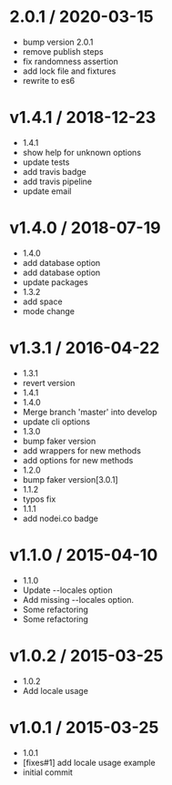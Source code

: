 2.0.1 / 2020-03-15
==================

  * bump version 2.0.1
  * remove publish steps
  * fix randomness assertion
  * add lock file and fixtures
  * rewrite to es6

v1.4.1 / 2018-12-23
===================

  * 1.4.1
  * show help for unknown options
  * update tests
  * add travis badge
  * add travis pipeline
  * update email

v1.4.0 / 2018-07-19
===================

  * 1.4.0
  * add database option
  * add database option
  * update packages
  * 1.3.2
  * add space
  * mode change

v1.3.1 / 2016-04-22
===================

  * 1.3.1
  * revert version
  * 1.4.1
  * 1.4.0
  * Merge branch 'master' into develop
  * update cli options
  * 1.3.0
  * bump faker version
  * add wrappers for new methods
  * add options for new methods
  * 1.2.0
  * bump faker version[3.0.1]
  * 1.1.2
  * typos fix
  * 1.1.1
  * add nodei.co badge

v1.1.0 / 2015-04-10
===================

  * 1.1.0
  * Update --locales option
  * Add missing --locales option.
  * Some refactoring
  * Some refactoring

v1.0.2 / 2015-03-25
===================

  * 1.0.2
  * Add locale usage

v1.0.1 / 2015-03-25
===================

  * 1.0.1
  * [fixes#1] add locale usage example
  * initial commit

